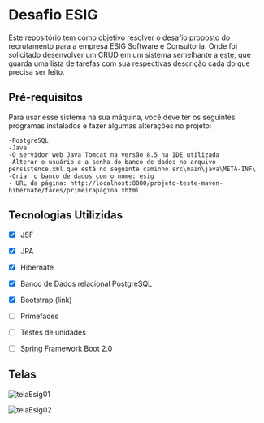 # Desafio ESIG
Este repositório tem como objetivo resolver o desafio proposto do recrutamento para a empresa ESIG Software e Consultoria. Onde foi solicitado desenvolver um CRUD em um 
sistema semelhante a [este](http://todomvc.com/examples/angularjs/#/), que guarda uma lista de tarefas com sua respectivas descrição cada do que precisa ser feito.

## Pré-requisitos

Para usar esse sistema na sua máquina, você deve ter os seguintes programas instalados e fazer algumas alterações no projeto:

```
-PostgreSQL
-Java
-O servidor web Java Tomcat na versão 8.5 na IDE utilizada
-Alterar o usuário e a senha do banco de dados no arquivo persistence.xml que está no seguinte caminho src\main\java\META-INF\
-Criar o banco de dados com o nome: esig
- URL da página: http://localhost:8080/projeto-teste-maven-hibernate/faces/primeirapagina.xhtml
```

## Tecnologias Utilizidas

- [x] JSF
- [x] JPA
- [x] Hibernate
- [x] Banco de Dados relacional PostgreSQL
- [x] Bootstrap (link) 
- [ ] Primefaces
- [ ] Testes de unidades
- [ ] Spring Framework Boot 2.0


## Telas

![telaEsig01](https://user-images.githubusercontent.com/35462940/90241925-6a1fef00-de02-11ea-98e1-cc81b332592c.png)

![telaEsig02](https://user-images.githubusercontent.com/35462940/90241942-7146fd00-de02-11ea-821a-7a62ccfe1a67.png)
